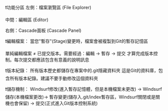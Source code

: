 
❗功能分區
左側：檔案瀏覽區 (File Explorer)

中間：編輯區 (Editor)

右側：Cascade面板 (Cascade Panel)

❗編輯檔案：
當您"暫存"(Stage)變更時，檔案會被複製到Git的暫存記憶區

單純編輯檔案 ≠ 已提交版本。需要經過：編輯 → 暫存 → 提交 才算完成版本控制。每次提交都應該包含有意義的說明訊息

❗版本紀錄：
所有版本歷史都儲存在專案中的.git隱藏資料夾
這是Git的資料庫，包含所有版本紀錄。建議不要手動修改這個資料夾

❗儲存機制：
Windsurf修改(進入暫存記憶體，但是本機檔案未更改) ->
Windsurf儲存(本機檔案更改)->
暫存變更(儲存入.git/index暫存區，Windsurf關閉或是關機也會保留)
-> 提交(正式進入Git版本控制系統)


